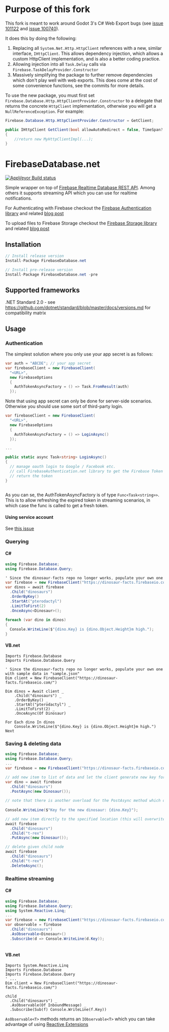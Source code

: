 # Purpose of this fork

This fork is meant to work around Godot 3's C# Web Export bugs (see [issue 101122](https://github.com/godotengine/godot/issues/101122) and [issue 100740](https://github.com/godotengine/godot/issues/100740)).

It does this by doing the following:

1. Replacing all `System.Net.Http.HttpClient` references with a new, similar interface, `IHttpClient`.
   This allows dependency injection, which allows a custom HttpClient implementation, and is also a better coding practice.
2. Allowing injection into all `Task.Delay` calls via `Firebase.TaskDelayProvider.Constructor`
3. Massively simplifying the package to further remove dependencies which don't play well with web exports. This does come at the cost of some convenience functions, see the commits for more details.

To use the new package, you must first set `Firebase.Database.Http.HttpClientProvider.Constructor` to a delegate that returns the concrete `HttpClient` implementation, otherwise you will get a `NullReferenceException`. For example:

```csharp
Firebase.Database.Http.HttpClientProvider.Constructor = GetClient;

public IHttpClient GetClient(bool allowAutoRedirect = false, TimeSpan? timeout = null)
{
	//return new MyHttpClientImpl(...);
}
```

# FirebaseDatabase.net
[![AppVeyor Build status](https://ci.appveyor.com/api/projects/status/ep8xw22cexktghba?svg=true)](https://ci.appveyor.com/project/bezysoftware/firebase-database-dotnet)

Simple wrapper on top of [Firebase Realtime Database REST API](https://firebase.google.com/docs/database/). Among others it supports streaming API which you can use for realtime notifications.

For Authenticating with Firebase checkout the [Firebase Authentication library](https://github.com/step-up-labs/firebase-authentication-dotnet) and related [blog post](https://medium.com/step-up-labs/firebase-authentication-c-library-8e5e1c30acc2)

To upload files to Firebase Storage checkout the [Firebase Storage library](https://github.com/step-up-labs/firebase-storage-dotnet) and related [blog post](https://medium.com/step-up-labs/firebase-storage-c-library-d1656cc8b3c3)

## Installation
```csharp
// Install release version
Install-Package FirebaseDatabase.net

// Install pre-release version
Install-Package FirebaseDatabase.net -pre
```

## Supported frameworks
.NET Standard 2.0 - see https://github.com/dotnet/standard/blob/master/docs/versions.md for compatibility matrix

## Usage

### Authentication

The simplest solution where you only use your app secret is as follows:

```csharp
var auth = "ABCDE"; // your app secret
var firebaseClient = new FirebaseClient(
  "<URL>",
  new FirebaseOptions
  {
    AuthTokenAsyncFactory = () => Task.FromResult(auth) 
  });
```

Note that using app secret can only be done for server-side scenarios. Otherwise you should use some sort of third-party login. 

```csharp
var firebaseClient = new FirebaseClient(
  "<URL>",
  new FirebaseOptions
  {
    AuthTokenAsyncFactory = () => LoginAsync()
  });

...

public static async Task<string> LoginAsync()
{
  // manage oauth login to Google / Facebook etc.
  // call FirebaseAuthentication.net library to get the Firebase Token
  // return the token
}
  
```

As you can se, the AuthTokenAsyncFactory is of type `Func<Task<string>>`. This is to allow refreshing the expired token in streaming scenarios, in which case the func is called to get a fresh token.

#### Using service account
See [this issue](https://github.com/step-up-labs/firebase-database-dotnet/issues/221#issuecomment-704583145)

### Querying

#### C#
```csharp
using Firebase.Database;
using Firebase.Database.Query;

' Since the dinosaur-facts repo no longer works, populate your own one with sample data in "sample.json"
var firebase = new FirebaseClient("https://dinosaur-facts.firebaseio.com/");
var dinos = await firebase
  .Child("dinosaurs")
  .OrderByKey()
  .StartAt("pterodactyl")
  .LimitToFirst(2)
  .OnceAsync<Dinosaur>();
  
foreach (var dino in dinos)
{
  Console.WriteLine($"{dino.Key} is {dino.Object.Height}m high.");
}
```

#### VB.net
```vbnet
Imports Firebase.Database
Imports Firebase.Database.Query

' Since the dinosaur-facts repo no longer works, populate your own one with sample data in "sample.json"
Dim client = New FirebaseClient("https://dinosaur-facts.firebaseio.com/")

Dim dinos = Await client _
    .Child("dinosaurs") _
    .OrderByKey() _
    .StartAt("pterodactyl") _
    .LimitToFirst(2) _
    .OnceAsync(Of Dinosaur)

For Each dino In dinos
    Console.WriteLine($"{dino.Key} is {dino.Object.Height}m high.")
Next
```

### Saving & deleting data

```csharp
using Firebase.Database;
using Firebase.Database.Query;
...
var firebase = new FirebaseClient("https://dinosaur-facts.firebaseio.com/");

// add new item to list of data and let the client generate new key for you (done offline)
var dino = await firebase
  .Child("dinosaurs")
  .PostAsync(new Dinosaur());
  
// note that there is another overload for the PostAsync method which delegates the new key generation to the firebase server
  
Console.WriteLine($"Key for the new dinosaur: {dino.Key}");  

// add new item directly to the specified location (this will overwrite whatever data already exists at that location)
await firebase
  .Child("dinosaurs")
  .Child("t-rex")
  .PutAsync(new Dinosaur());

// delete given child node
await firebase
  .Child("dinosaurs")
  .Child("t-rex")
  .DeleteAsync();
```

### Realtime streaming

#### C#
```csharp
using Firebase.Database;
using Firebase.Database.Query;
using System.Reactive.Linq;
...
var firebase = new FirebaseClient("https://dinosaur-facts.firebaseio.com/");
var observable = firebase
  .Child("dinosaurs")
  .AsObservable<Dinosaur>()
  .Subscribe(d => Console.WriteLine(d.Key));
  
```

#### VB.net
```vbnet
Imports System.Reactive.Linq
Imports Firebase.Database
Imports Firebase.Database.Query
' ...
Dim client = New FirebaseClient("https://dinosaur-facts.firebaseio.com/")

child _
  .Child("dinosaurs") _
  .AsObservable(Of InboundMessage) _
  .Subscribe(Sub(f) Console.WriteLine(f.Key))
```

```AsObservable<T>``` methods returns an ```IObservable<T>``` which you can take advantage of using [Reactive Extensions](https://github.com/Reactive-Extensions/Rx.NET)
